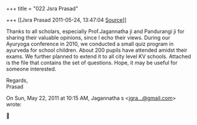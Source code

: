 +++
title = "022 Jsra Prasad"

+++
[[Jsra Prasad	2011-05-24, 13:47:04 [Source](https://groups.google.com/g/bvparishat/c/P7Nvh68HUJc)]]



Thanks to all scholars, especially Prof.Jagannatha ji and Pandurangi ji for sharing their valuable opinions, since I echo their views. During our Ayuryoga conference in 2010, we conducted a small quiz program in ayurveda for school children. About 200 pupils have attended amidst their exams. We further planned to extend it to all city level KV schools. Attached is the file that contains the set of questions. Hope, it may be useful for someone interested.  
  
Regards,  
Prasad  
  

On Sun, May 22, 2011 at 10:15 AM, Jagannatha s \<[jgra...@gmail.com]()\> wrote:  



